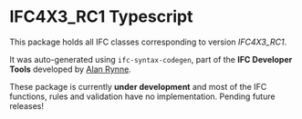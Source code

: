 
# IFC4X3_RC1 Typescript

This package holds all IFC classes corresponding to version *IFC4X3_RC1*.

It was auto-generated using `ifc-syntax-codegen`, part of the **IFC Developer Tools** developed by [Alan Rynne](https://github.com/alanrynne).

These package is currently **under development** and most of the IFC functions, rules and validation have no implementation. Pending future releases!
    